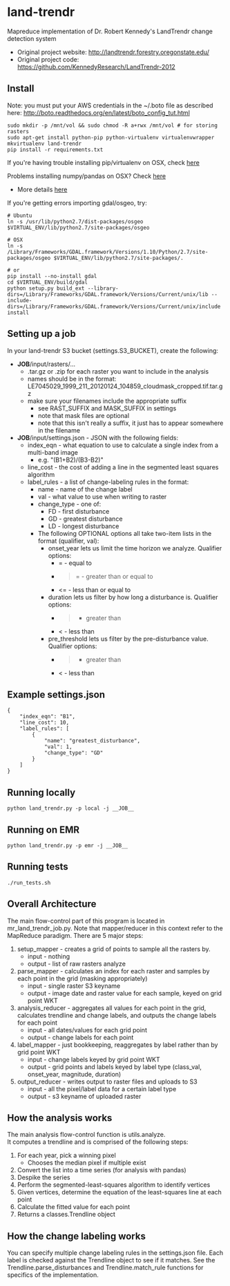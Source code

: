 land-trendr
===========
Mapreduce implementation of Dr. Robert Kennedy's LandTrendr change detection system

 * Original project website: http://landtrendr.forestry.oregonstate.edu/
 * Original project code: https://github.com/KennedyResearch/LandTrendr-2012

Install
-------
Note: you must put your AWS credentials in the ~/.boto file as described here:
http://boto.readthedocs.org/en/latest/boto_config_tut.html

    sudo mkdir -p /mnt/vol && sudo chmod -R a+rwx /mnt/vol # for storing rasters
    sudo apt-get install python-pip python-virtualenv virtualenvwrapper
    mkvirtualenv land-trendr
    pip install -r requirements.txt

If you're having trouble installing pip/virtualenv on OSX, check [here](http://jamie.curle.io/blog/installing-pip-virtualenv-and-virtualenvwrapper-on-os-x/)

Problems installing numpy/pandas on OSX?  Check [here](http://stackoverflow.com/questions/22388519/problems-with-pip-install-numpy-runtimeerror-broken-toolchain-cannot-link-a)
  * More details [here](http://kaspermunck.github.io/2014/03/fixing-clang-error/)

If you're getting errors importing gdal/osgeo, try:

    # Ubuntu
    ln -s /usr/lib/python2.7/dist-packages/osgeo $VIRTUAL_ENV/lib/python2.7/site-packages/osgeo

    # OSX
    ln -s /Library/Frameworks/GDAL.framework/Versions/1.10/Python/2.7/site-packages/osgeo $VIRTUAL_ENV/lib/python2.7/site-packages/.

    # or
    pip install --no-install gdal
    cd $VIRTUAL_ENV/build/gdal
    python setup.py build_ext --library-dirs=/Library/Frameworks/GDAL.framework/Versions/Current/unix/lib --include-dirs=/Library/Frameworks/GDAL.framework/Versions/Current/unix/include install

Setting up a job
----------------
In your land-trendr S3 bucket (settings.S3_BUCKET), create the following:
 * __JOB__/input/rasters/...
   * .tar.gz or .zip for each raster you want to include in the analysis
   * names should be in the format: LE7045029_1999_211_20120124_104859_cloudmask_cropped.tif.tar.gz
   * make sure your filenames include the appropriate suffix
      * see RAST_SUFFIX and MASK_SUFFIX in settings
      * note that mask files are optional
      * note that this isn't really a suffix, it just has to appear somewhere in the filename
 * __JOB__/input/settings.json  -  JSON with the following fields:
   * index_eqn - what equation to use to calculate a single index from a multi-band image
     * e.g. "(B1+B2)/(B3-B2)"
   * line_cost - the cost of adding a line in the segmented least squares algorithm
   * label_rules - a list of change-labeling rules in the format:
     * name - name of the change label
     * val - what value to use when writing to raster
     * change_type - one of:
        * FD - first disturbance
        * GD - greatest disturbance
        * LD - longest disturbance
     * The following OPTIONAL options all take two-item lists in the format (qualifier, val):
        * onset_year lets us limit the time horizon we analyze. Qualifier options:
          * = - equal to
          * >= - greater than or equal to
          * <= - less than or equal to
        * duration lets us filter by how long a disturbance is. Qualifier options:
          * > - greater than
          * < - less than
        * pre_threshold lets us filter by the pre-disturbance value. Qualifier options:
          * > - greater than
          * < - less than

Example settings.json
---------------------
    {
        "index_eqn": "B1",
        "line_cost": 10,
        "label_rules": [
            {
                "name": "greatest_disturbance",
                "val": 1,
                "change_type": "GD"
            }
        ]
    }


Running locally
---------------
    python land_trendr.py -p local -j __JOB__

Running on EMR
--------------
    python land_trendr.py -p emr -j __JOB__

Running tests
-------------
    ./run_tests.sh

Overall Architecture
--------------------
The main flow-control part of this program is located in mr_land_trendr_job.py.
Note that mapper/reducer in this context refer to the MapReduce paradigm.
There are 5 major steps:
 1. setup_mapper - creates a  grid of points to sample all the rasters by.
    * input - nothing
    * output - list of raw rasters analyze
 2. parse_mapper - calculates an index for each raster and samples by each point in the grid (masking appropriately)
    * input - single raster S3 keyname
    * output - image date and raster value for each sample, keyed on grid point WKT 
 3. analysis_reducer - aggregates all values for each point in the grid, calculates trendline and change labels, and outputs the change labels for each point
    * input - all dates/values for each grid point
    * output - change labels for each point
 4. label_mapper - just bookkeeping, reaggregates by label rather than by grid point WKT
    * input - change labels keyed by grid point WKT
    * output - grid points and labels keyed by label type (class_val, onset_year, magnitude, duration)
 5. output_reducer - writes output to raster files and uploads to S3
    * input - all the pixel/label data for a certain label type
    * output - s3 keyname of uploaded raster

How the analysis works
----------------------
The main analysis flow-control function is utils.analyze.  
It computes a trendline and is comprised of the following steps:
 1. For each year, pick a winning pixel
    * Chooses the median pixel if multiple exist
 2. Convert the list into a time series (for analysis with pandas)
 3. Despike the series
 4. Perform the segmented-least-squares algorithm to identify vertices
 5. Given vertices, determine the equation of the least-squares line at each point
 6. Calculate the fitted value for each point
 7. Returns a classes.Trendline object

How the change labeling works
-----------------------------
You can specify multiple change labeling rules in the settings.json file.
Each label is checked against the Trendline object to see if it matches.
See the Trendline.parse_disturbances and Trendline.match_rule functions for
specifics of the implementation.
